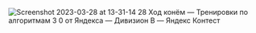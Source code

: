 ![Screenshot 2023-03-28 at 13-31-14 28  Ход конём — Тренировки по алгоритмам 3 0 от Яндекса — Дивизион B — Яндекс Контест](https://user-images.githubusercontent.com/88425424/228208978-3bac508a-0608-4024-9afc-442af76bef34.png)
